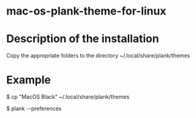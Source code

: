# mac-os-plank-theme-for-linux
# Description of the installation
Copy the appropriate folders to the directory ~/.local/share/plank/themes
# Example
$ cp "MacOS Black" ~/.local/share/plank/themes

$ plank --preferences
